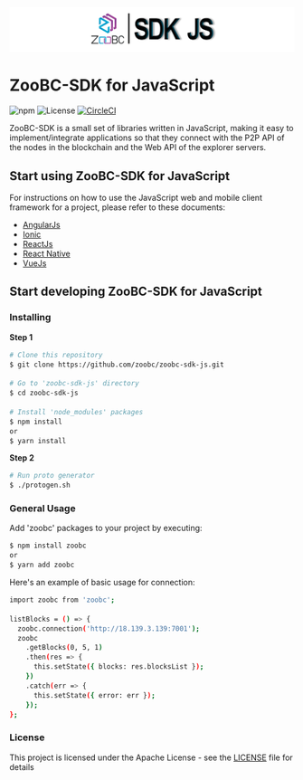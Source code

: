 ![](/src/assets/images/ZooBC-SDK-js.png)

# ZooBC-SDK for JavaScript

![npm](https://img.shields.io/npm/v/zoobc-sdk-js.svg)
![License](https://img.shields.io/badge/License-Apache%202.0-blue.svg)
[![CircleCI](https://circleci.com/gh/zoobc/zoobc-sdk-js.svg?style=svg&circle-token=8a1610a487c652b7165e501f7d4c814fe0e34e12)](https://circleci.com/gh/zoobc/zoobc-sdk-js)

ZooBC-SDK is a small set of libraries written in JavaScript, making it easy to implement/integrate applications so that they connect with the P2P API of the nodes in the blockchain and the Web API of the explorer servers.


## Start using ZooBC-SDK for JavaScript

For instructions on how to use the JavaScript web and mobile client framework for a project, please refer to these documents:

  * [AngularJs](examples/angular/README.md)
  * [Ionic](examples/ionic/README.md)
  * [ReactJs](examples/react/README.md)
  * [React Native](examples/reactnative/README.md)
  * [VueJs](examples/vue/README.md)

## Start developing ZooBC-SDK for JavaScript

### Installing

**Step 1**
```bash
# Clone this repository
$ git clone https://github.com/zoobc/zoobc-sdk-js.git

# Go to 'zoobc-sdk-js' directory
$ cd zoobc-sdk-js

# Install 'node_modules' packages
$ npm install
or
$ yarn install
```
**Step 2**
```bash
# Run proto generator
$ ./protogen.sh
```

### General Usage

Add 'zoobc' packages to your project by executing:
```bash
$ npm install zoobc
or
$ yarn add zoobc
```

Here's an example of basic usage for connection:
```bash
import zoobc from 'zoobc';

listBlocks = () => {
  zoobc.connection('http://18.139.3.139:7001');
  zoobc
    .getBlocks(0, 5, 1)
    .then(res => {
      this.setState({ blocks: res.blocksList });
    })
    .catch(err => {
      this.setState({ error: err });
    });
};
```

### License

This project is licensed under the Apache License - see the [LICENSE](LICENSE) file for details